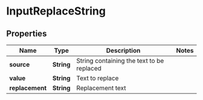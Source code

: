 

# InputReplaceString

## Properties

Name | Type | Description | Notes
------------ | ------------- | ------------- | -------------
**source** | **String** | String containing the text to be replaced | 
**value** | **String** | Text to replace | 
**replacement** | **String** | Replacement text | 




